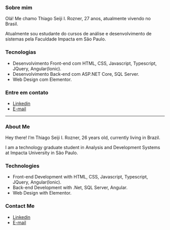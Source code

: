 ### Sobre mim
Olá! Me chamo Thiago Seiji I. Rozner, 27 anos, atualmente vivendo no Brasil.

Atualmente sou estudante do cursos de análise e desenvolvimento de sistemas pela Faculdade Impacta em São Paulo.

### Tecnologias
- Desenvolvimento Front-end com HTML, CSS, Javascript, Typescript, JQuery, Angular(Ionic).
- Desenvolvimento Back-end com ASP.NET Core, SQL Server.
- Web Design com Elementor.

###  Entre em contato
- <a href="https://www.linkedin.com/in/thiago-rozner-272055115/">Linkedin</a>
- <a href="mailto:thiagorozner@gmail.com">E-mail</a>
</div>

------------------------------------------------------------------------------------------------------------------

### About Me
Hey there! I’m Thiago Seiji I. Rozner, 26 years old, currently living in Brazil. 

I am a technology graduate student in Analysis and Development Systems at Impacta University in São Paulo.

### Technologies
- Front-end Development with HTML, CSS, Javascript, Typescript, JQuery, Angular(Ionic).
- Back-end Development with .Net, SQL Server, Angular.
- Web Design with Elementor.

###  Contact Me
- <a href="https://www.linkedin.com/in/thiago-rozner-272055115/">Linkedin</a>
- <a href="mailto:thiagorozner@gmail.com">E-mail</a>
</div>
